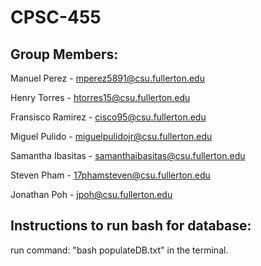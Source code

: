 # CPSC-455 
## Group Members:
Manuel Perez - mperez5891@csu.fullerton.edu

Henry Torres - htorres15@csu.fullerton.edu

Fransisco Ramirez - cisco95@csu.fullerton.edu

Miguel Pulido - miguelpulidojr@csu.fullerton.edu 

Samantha Ibasitas - samanthaibasitas@csu.fullerton.edu

Steven Pham - 17phamsteven@csu.fullerton.edu

Jonathan Poh - jpoh@csu.fullerton.edu

## Instructions to run bash for database:
run command: "bash populateDB.txt" in the terminal.

